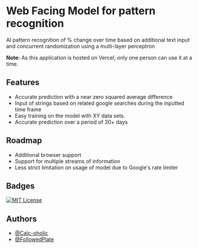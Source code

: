 # Web Facing Model for pattern recognition

AI pattern recognition of % change over time based on additional text input and concurrent randomization using a multi-layer perceptron

**Note:** As this application is hosted on Vercel, only one person can use it at a time. 

## Features

- Accurate prediction with a near zero squared average difference
- Input of strings based on related google searches during the inputted time frame
- Easy training on the model with XY data sets.
- Accurate prediction over a period of 30+ days

## Roadmap

- Additional browser support
- Support for multiple streams of information
- Less strict limitation on usage of model due to Google's rate limiter

## Badges

[![MIT License](https://img.shields.io/badge/License-MIT-green.svg)](https://choosealicense.com/licenses/mit/)

## Authors

- [@Calc-oholic](https://www.github.com/Calc-oholic)
- [@FollowedPlate](https://github.com/FollowedPlate)
